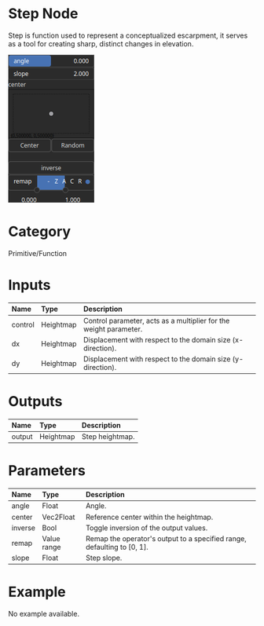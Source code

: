 
Step Node
=========


Step is function used to represent a conceptualized escarpment, it serves as a tool for creating sharp, distinct changes in elevation.



![img](../../images/nodes/Step_settings.png)


# Category


Primitive/Function
# Inputs

|Name|Type|Description|
| :--- | :--- | :--- |
|control|Heightmap|Control parameter, acts as a multiplier for the weight parameter.|
|dx|Heightmap|Displacement with respect to the domain size (x-direction).|
|dy|Heightmap|Displacement with respect to the domain size (y-direction).|

# Outputs

|Name|Type|Description|
| :--- | :--- | :--- |
|output|Heightmap|Step heightmap.|

# Parameters

|Name|Type|Description|
| :--- | :--- | :--- |
|angle|Float|Angle.|
|center|Vec2Float|Reference center within the heightmap.|
|inverse|Bool|Toggle inversion of the output values.|
|remap|Value range|Remap the operator's output to a specified range, defaulting to [0, 1].|
|slope|Float|Step slope.|

# Example


No example available.